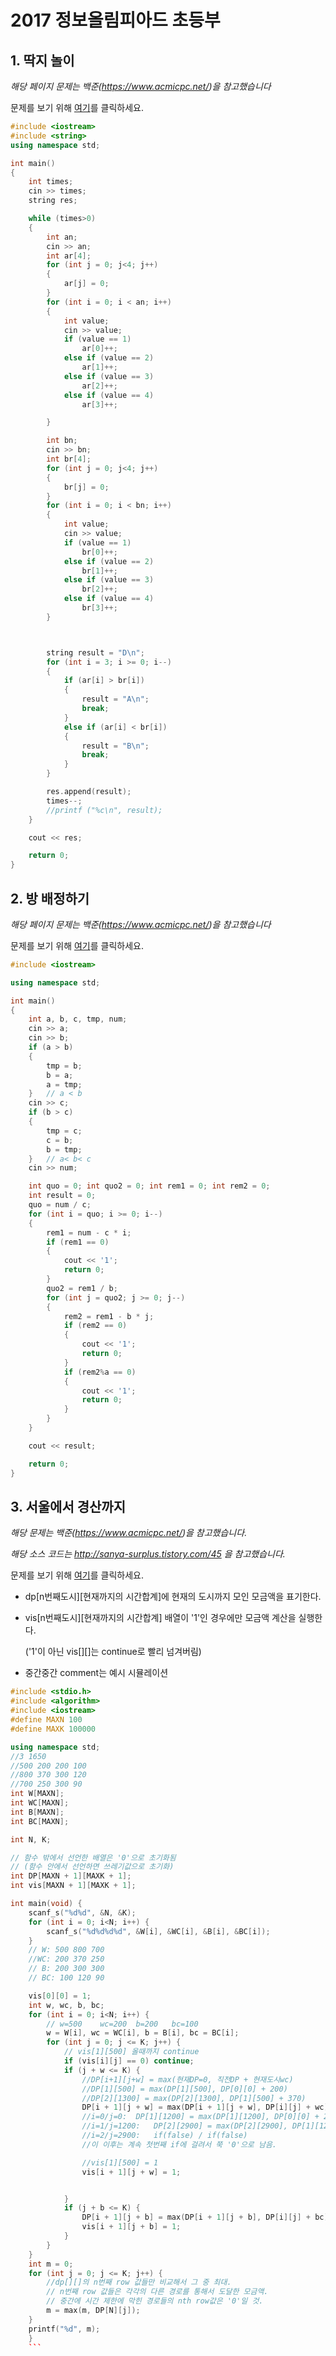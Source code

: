 # 2017 정보올림피아드 초등부

## 1. 딱지 놀이
*해당 페이지 문제는 백준(https://www.acmicpc.net/)을 참고했습니다*

문제를 보기 위해 [여기](https://www.acmicpc.net/problem/14696)를 클릭하세요.


```cpp
#include <iostream>
#include <string>
using namespace std;

int main()
{
	int times;
	cin >> times;
	string res;

	while (times>0)
	{
		int an;
		cin >> an;
		int ar[4];
		for (int j = 0; j<4; j++)
		{
			ar[j] = 0;
		}
		for (int i = 0; i < an; i++)
		{
			int value;
			cin >> value;
			if (value == 1)
				ar[0]++;
			else if (value == 2)
				ar[1]++;
			else if (value == 3)
				ar[2]++;
			else if (value == 4)
				ar[3]++;

		}

		int bn;
		cin >> bn;
		int br[4];
		for (int j = 0; j<4; j++)
		{
			br[j] = 0;
		}
		for (int i = 0; i < bn; i++)
		{
			int value;
			cin >> value;
			if (value == 1)
				br[0]++;
			else if (value == 2)
				br[1]++;
			else if (value == 3)
				br[2]++;
			else if (value == 4)
				br[3]++;
		}



		string result = "D\n";
		for (int i = 3; i >= 0; i--)
		{
			if (ar[i] > br[i])
			{
				result = "A\n";
				break;
			}
			else if (ar[i] < br[i])
			{
				result = "B\n";
				break;
			}
		}

		res.append(result);
		times--;
		//printf ("%c\n", result);
	}

	cout << res;

	return 0;
}
```

## 2. 방 배정하기
*해당 페이지 문제는 백준(https://www.acmicpc.net/)을 참고했습니다*

문제를 보기 위해 [여기](https://www.acmicpc.net/problem/14697)를 클릭하세요.


```cpp
#include <iostream>

using namespace std;

int main()
{
	int a, b, c, tmp, num;
	cin >> a;
	cin >> b;
	if (a > b)
	{
		tmp = b;
		b = a;
		a = tmp;
	}	// a < b
	cin >> c;
	if (b > c)
	{
		tmp = c;
		c = b;
		b = tmp;
	}	// a< b< c
	cin >> num;

	int quo = 0; int quo2 = 0; int rem1 = 0; int rem2 = 0;
	int result = 0;
	quo = num / c;
	for (int i = quo; i >= 0; i--)
	{
		rem1 = num - c * i;
		if (rem1 == 0)
		{
			cout << '1';
			return 0;
		}
		quo2 = rem1 / b;
		for (int j = quo2; j >= 0; j--)
		{
			rem2 = rem1 - b * j;
			if (rem2 == 0)
			{
				cout << '1';
				return 0;
			}
			if (rem2%a == 0)
			{
				cout << '1';
				return 0;
			}
		}
	}

	cout << result;

	return 0;
}
```


## 3. 서울에서 경산까지
*해당 문제는 백준(https://www.acmicpc.net/)을 참고했습니다.*


*해당 소스 코드는 http://sanya-surplus.tistory.com/45 을 참고했습니다.*

문제를 보기 위해 [여기](https://www.acmicpc.net/problem/14863)를 클릭하세요.

- dp[n번째도시][현재까지의 시간합계]에 현재의 도시까지 모인 모금액을 표기한다.

- vis[n번째도시][현재까지의 시간합계] 배열이 '1'인 경우에만 모금액 계산을 실행한다.

	('1'이 아닌 vis[][]는 continue로 빨리 넘겨버림)

- 중간중간 comment는 예시 시뮬레이션


```cpp
#include <stdio.h>
#include <algorithm>
#include <iostream>
#define MAXN 100
#define MAXK 100000

using namespace std;
//3 1650
//500 200 200 100
//800 370 300 120
//700 250 300 90
int W[MAXN];
int WC[MAXN];
int B[MAXN];
int BC[MAXN];

int N, K;

// 함수 밖에서 선언한 배열은 '0'으로 초기화됨
// (함수 안에서 선언하면 쓰레기값으로 초기화)
int DP[MAXN + 1][MAXK + 1];
int vis[MAXN + 1][MAXK + 1];

int main(void) {
	scanf_s("%d%d", &N, &K);
	for (int i = 0; i<N; i++) {
		scanf_s("%d%d%d%d", &W[i], &WC[i], &B[i], &BC[i]);
	}
	// W: 500 800 700
	//WC: 200 370 250
	// B: 200 300 300
	// BC: 100 120 90

	vis[0][0] = 1;
	int w, wc, b, bc;
	for (int i = 0; i<N; i++) {
		// w=500	wc=200	b=200	bc=100
		w = W[i], wc = WC[i], b = B[i], bc = BC[i];
		for (int j = 0; j <= K; j++) {
			// vis[1][500] 올때까지 continue
			if (vis[i][j] == 0) continue;
			if (j + w <= K) {
				//DP[i+1][j+w] = max(현재DP=0, 직전DP + 현재도시wc)
				//DP[1][500] = max(DP[1][500], DP[0][0] + 200)
				//DP[2][1300] = max(DP[2][1300], DP[1][500] + 370)
				DP[i + 1][j + w] = max(DP[i + 1][j + w], DP[i][j] + wc);
				//i=0/j=0:	DP[1][1200] = max(DP[1][1200], DP[0][0] + 2300)
				//i=1/j=1200:	DP[2][2900] = max(DP[2][2900], DP[1][1200] + 2000)
				//i=2/j=2900:	if(false) / if(false)
				//이 이후는 계속 첫번째 if에 걸려서 쭉 '0'으로 남음.

				//vis[1][500] = 1
				vis[i + 1][j + w] = 1;


			}
			if (j + b <= K) {
				DP[i + 1][j + b] = max(DP[i + 1][j + b], DP[i][j] + bc);
				vis[i + 1][j + b] = 1;
			}
		}
	}
	int m = 0;
	for (int j = 0; j <= K; j++) {
		//dp[][]의 n번째 row 값들만 비교해서 그 중 최대.
		// n번째 row 값들은 각각의 다른 경로를 통해서 도달한 모금액.
		// 중간에 시간 제한에 막힌 경로들의 nth row값은 '0'일 것.
		m = max(m, DP[N][j]);
	}
	printf("%d", m);
	}
	```

